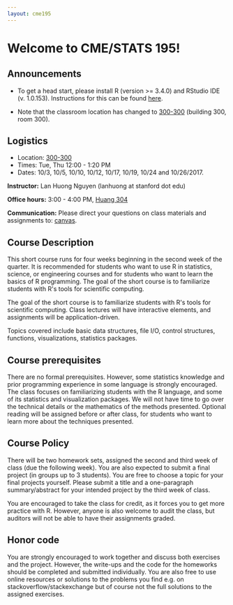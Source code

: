 ```yaml
---
layout: cme195
---
```


# [](#welcome) Welcome to CME/STATS 195!


## [](#announcements) Announcements

* To get a head start, please install R (version >= 3.4.0) and RStudio IDE
(v. 1.0.153). Instructions for this can be found [here](installation).

* Note that the classroom location has changed to
[300-300](https://campus-map.stanford.edu/?id=01-300&lat=37.42636354&lng=-122.16968483&zoom=17&srch=300-300)
(building 300, room 300).

## [](#logistics) Logistics

* Location: [300-300](https://campus-map.stanford.edu/?id=01-300&lat=37.42636354&lng=-122.16968483&zoom=17&srch=300-300)
* Times: Tue, Thu 12:00 - 1:20 PM
* Dates:  10/3, 10/5, 10/10, 10/12, 10/17, 10/19, 10/24 and 10/26/2017.

**Instructor:** Lan Huong Nguyen (lanhuong at stanford dot edu)

**Office hours:** 3:00 - 4:00 PM, [Huang 304](https://campus-map.stanford.edu/?id=04-080&lat=37.42787956&lng=-122.17429865&zoom=17&srch=huang%20304)

**Communication:** Please direct your questions on class materials and
assignments to: [canvas](canvas.stanford.edu/).

## [](#course) Course Description

This short course runs for four weeks beginning in the second week of the
quarter. It is recommended for students who want to use R in statistics,
science, or engineering courses and for students who want to learn the basics of
R programming. The goal of the short course is to familiarize students with R's
tools for scientific computing.

The goal of the short course is to familiarize students with R's tools for
scientific computing. Class lectures will have interactive elements, and
assignments will be application-driven.

Topics covered include basic data structures, file I/O, control structures,
functions, visualizations, statistics packages.


## [](#logistics) Course prerequisites

There are no formal prerequisites. However, some statistics knowledge and prior
programming experience in some language is strongly encouraged. The class
focuses on familiarizing students with the R language, and some of its
statistics and visualization packages. We will not have time to go over the
technical details or the mathematics of the methods presented. Optional reading
will be assigned before or after class, for students who want to learn more
about the techniques presented.

## [](#logistics) Course Policy

There will be two homework sets, assigned the second and third week of class
(due the following week). You are also expected to submit a final project (in
groups up to 3 students). You are free to choose a topic for your final projects
yourself. Please submit a title and a one-paragraph summary/abstract for your
intended project by the third week of class.

You are encouraged to take the class for credit, as it forces you to get more
practice with R. However, anyone is also welcome to audit the class, but
auditors will not be able to have their assignments graded.

## [](#logistics) Honor code

You are strongly encouraged to work together and discuss both exercises and the
project. However, the write-ups and the code for the homeworks should be
completed and submitted individually. You are also free to use online resources
or solutions to the problems you find e.g. on stackoverflow/stackexchange but of
course not the full solutions to the assigned exercises.
